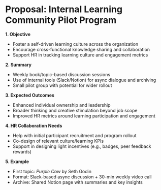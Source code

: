 # Proposal: Internal Learning Community Pilot Program

**1. Objective**

- Foster a self-driven learning culture across the organization
- Encourage cross-functional knowledge sharing and collaboration
- Support HR in tracking learning culture and engagement metrics

**2. Summary**

- Weekly book/topic-based discussion sessions
- Use of internal tools (Slack/Notion) for async dialogue and archiving
- Small pilot group with potential for wider rollout

**3. Expected Outcomes**

- Enhanced individual ownership and leadership
- Broader thinking and creative stimulation beyond job scope
- Improved HR metrics around learning participation and engagement

**4. HR Collaboration Needs**

- Help with initial participant recruitment and program rollout
- Co-design of relevant culture/learning KPIs
- Support in designing light incentives (e.g., badges, peer feedback rewards)

**5. Example**

- First topic: *Purple Cow* by Seth Godin
- Format: Slack-based async discussion + 30-min weekly video call
- Archive: Shared Notion page with summaries and key insights
